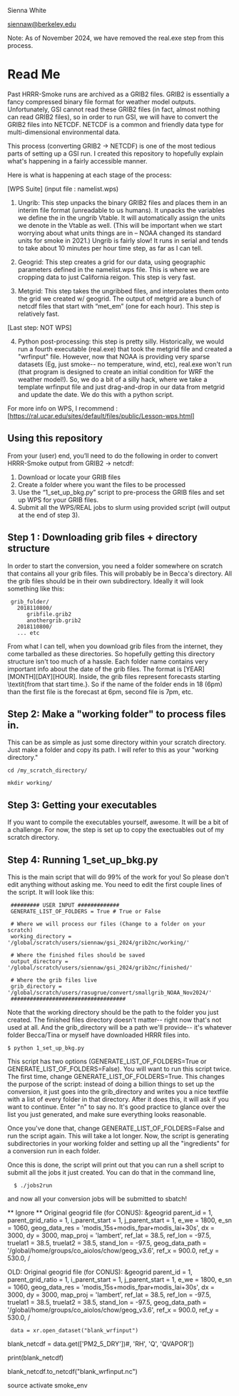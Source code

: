Sienna White

 siennaw@berkeley.edu  
 
 Note: As of November 2024, we have removed the real.exe step from this process. 

# Read Me 
Past HRRR-Smoke runs are archived as a GRIB2 files. GRIB2 is essentially a fancy compressed binary file format for weather model outputs. Unfortunately, GSI cannot read these GRIB2 files (in fact, almost nothing can read GRIB2 files), so in order to run GSI, we will have to convert the GRIB2 files into NETCDF. NETCDF is a common and friendly data type for multi-dimensional environmental data.

This process (converting GRIB2 → NETCDF) is one of the most tedious parts of setting up a GSI run. I created this repository to hopefully explain what's happening in a fairly accessible manner. 

Here is what is happening at each stage of the process:
 
 [WPS Suite] (input file : namelist.wps)
   1. Ungrib: This step unpacks the binary GRIB2 files and places them in an interim file format (unreadable to us humans). It unpacks the variables we define the in the ungrib Vtable. It will automatically assign the units we denote in the Vtable as well. (This will be important when we start worrying about what units things are in – NOAA changed its standard units for smoke in 2021.) Ungrib is fairly slow! It runs in serial and tends to take about 10 minutes per hour time step, as far as I can tell.
      
   2. Geogrid: This step creates a grid for our data, using geographic parameters defined in the namelist.wps file. This is where we are cropping data to just California reigon. This step is very fast.
  
   3. Metgrid: This step takes the ungribbed files, and interpolates them onto the grid we created w/ geogrid. The output of metgrid are a bunch of netcdf files that start with “met_em” (one for each hour). This step is relatively fast.

[Last step: NOT WPS]   

  4.  Python post-processing: this step is pretty silly. Historically, we would run a fourth executable (real.exe) that took the metgrid file and created a "wrfinput" file. However, now that NOAA is providing very sparse datasets (Eg, just smoke-- no temperature, wind, etc), real.exe won't run (that program is designed to create an initial condition for WRF the weather model!). So, we do a bit of a silly hack, where we take a template wrfinput file and just drag-and-drop in our data from metgrid and update the date. We do this with a python script. 

For more info on WPS, I recommend :  [https://ral.ucar.edu/sites/default/files/public/Lesson-wps.html] 

## Using this repository
From your (user) end, you’ll need to do the following in order to convert HRRR-Smoke output from GRIB2 → netcdf:

 1. Download or locate your GRIB files 
 2. Create a folder where you want the files to be processed
 3. Use the “1_set_up_bkg.py” script to pre-process the GRIB files and set up WPS for your GRIB files.
 4. Submit all the WPS/REAL jobs to slurm using provided script (will output at the end of step 3).
 
## Step 1 : Downloading grib files + directory structure 

In order to start the conversion, you need a folder somewhere on scratch that contains all your grib files. This will probably be in Becca's directory. All the grib files should be in their own subdirectory. Ideally it will look something like this:

```
 grib_folder/
   2018110800/
      gribfile.grib2
      anothergrib.grib2
   2018110800/ 
   ... etc 
```

From what I can tell, when you download grib files from the internet, they come tarballed as these directories. So hopefully getting this directory structure isn't too much of a hassle. Each folder name contains very important info about the date of the grib files. The format is [YEAR][MONTH][DAY][HOUR]. Inside, the grib files represent forecasts starting \textit{from that start time.}. So if the name of the folder ends in 18 (6pm) than the first file is the forecast at 6pm, second file is 7pm, etc. 

## Step 2: Make a "working folder" to process files in. 
This can be as simple as just some directory within your scratch directory. Just make a folder and copy its path. I will refer to this as your "working directory." 

    cd /my_scratch_directory/ 

    mkdir working/ 


## Step 3: Getting your executables
If you want to compile the executables yourself, awesome. It will be a bit of a challenge. For now, the step is set up to copy the exectuables out of my scratch directory. 

## Step 4: Running 1_set_up_bkg.py
This is the main script that will do 99% of the work for you! So please don't edit anything without asking me. You need to edit the first couple lines of the script. It will look like this:

 ```
  ######### USER INPUT #############
  GENERATE_LIST_OF_FOLDERS = True # True or False
  
  # Where we will process our files (Change to a folder on your scratch)
  working_directory = '/global/scratch/users/siennaw/gsi_2024/grib2nc/working/'
  
  # Where the finished files should be saved
  output_directory = '/global/scratch/users/siennaw/gsi_2024/grib2nc/finished/'
  
  # Where the grib files live 
  grib_directory = '/global/scratch/users/rasugrue/convert/smallgrib_NOAA_Nov2024/'
  ####################################
```
 Note that the working directory should be the path to the folder you just created. The finished files directory doesn't matter-- right now that's not used at all. And the grib_directory will be a path we'll provide-- it's whatever folder Becca/Tina or myself have downloaded HRRR files into. 

    $ python 1_set_up_bkg.py

This script has two options (GENERATE_LIST_OF_FOLDERS=True or GENERATE_LIST_OF_FOLDERS=False). You will want to run this script twice. The first time, change GENERATE_LIST_OF_FOLDERS=True. This changes the purpose of the script: instead of doing a billion things to set up the conversion, it just goes into the grib_directory and writes you a nice textfile with a list of every folder in that directory. After it does this, it will ask if you want to continue. Enter "n" to say no. It's good practice to glance over the list you just generated, and make sure everything looks reasonable. 

Once you've done that, change GENERATE_LIST_OF_FOLDERS=False and run the script again. This will take a lot longer. Now, the script is generating subdirectories in your working folder and setting up all the "ingredients" for a conversion run in each folder. 

Once this is done, the script will print out that you can run a shell script to submit all the jobs it just created. You can do that in the command line,
```
  $ ./jobs2run 
```
 and now all your conversion jobs will be submitted to sbatch! 
 
** Ignore ** 
Original geogrid file (for CONUS):
    &geogrid
    parent_id         = 1,
    parent_grid_ratio = 1,
    i_parent_start    = 1,
    j_parent_start    = 1,
    e_we          = 1800,
    e_sn          = 1060,
    geog_data_res = 'modis_15s+modis_fpar+modis_lai+30s',
    dx = 3000,
    dy = 3000,
    map_proj =  'lambert',
    ref_lat   = 38.5,
    ref_lon   = -97.5,
    truelat1  = 38.5,
    truelat2  = 38.5,
    stand_lon = -97.5,
    geog_data_path = '/global/home/groups/co_aiolos/chow/geog_v3.6',
    ref_x = 900.0,
    ref_y = 530.0,
    /


OLD:
    Original geogrid file (for CONUS):
    &geogrid
    parent_id         = 1,
    parent_grid_ratio = 1,
    i_parent_start    = 1,
    j_parent_start    = 1,
    e_we          = 1800,
    e_sn          = 1060,
    geog_data_res = 'modis_15s+modis_fpar+modis_lai+30s',
    dx = 3000,
    dy = 3000,
    map_proj =  'lambert',
    ref_lat   = 38.5,
    ref_lon   = -97.5,
    truelat1  = 38.5,
    truelat2  = 38.5,
    stand_lon = -97.5,
    geog_data_path = '/global/home/groups/co_aiolos/chow/geog_v3.6',
    ref_x = 900.0,
    ref_y = 530.0,
    /


     data = xr.open_dataset("blank_wrfinput")
 
 blank_netcdf =  data.get(['PM2_5_DRY'])#, 'RH', 'Q', 'QVAPOR']) 
 
 print(blank_netcdf)
 
 blank_netcdf.to_netcdf("blank_wrfinput.nc")
 
 source activate smoke_env


